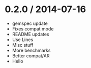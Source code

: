 
0.2.0 / 2014-07-16
==================

 * gemspec update
 * Fixes compat mode
 * README updates
 * Use Lines
 * Misc stuff
 * More benchmarks
 * Better compat/AR
 * Hello
